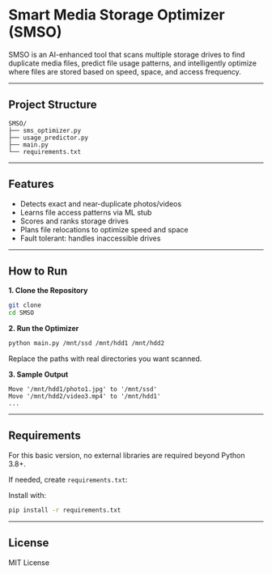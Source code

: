 # Smart Media Storage Optimizer (SMSO)

SMSO is an AI-enhanced tool that scans multiple storage drives to find duplicate media files, predict file usage patterns, and intelligently optimize where files are stored based on speed, space, and access frequency.

---

## Project Structure

```
SMSO/
├── sms_optimizer.py
├── usage_predictor.py
├── main.py
└── requirements.txt
```

---

## Features

- Detects exact and near-duplicate photos/videos  
- Learns file access patterns via ML stub  
- Scores and ranks storage drives  
- Plans file relocations to optimize speed and space  
- Fault tolerant: handles inaccessible drives  

---

## How to Run

**1. Clone the Repository**

```bash
git clone
cd SMSO
```

**2. Run the Optimizer**

```bash
python main.py /mnt/ssd /mnt/hdd1 /mnt/hdd2
```

Replace the paths with real directories you want scanned.

**3. Sample Output**

```
Move '/mnt/hdd1/photo1.jpg' to '/mnt/ssd'
Move '/mnt/hdd2/video3.mp4' to '/mnt/hdd1'
...
```

---

## Requirements

For this basic version, no external libraries are required beyond Python 3.8+.

If needed, create `requirements.txt`:

Install with:

```bash
pip install -r requirements.txt
```

---

## License

MIT License
